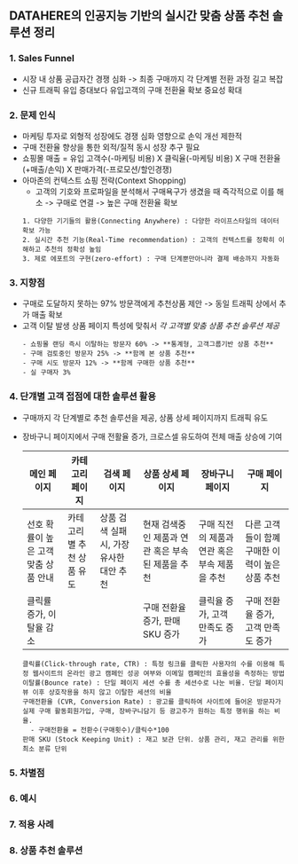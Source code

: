 ## DATAHERE의 인공지능 기반의 실시간 맞춤 상품 추천 솔루션 정리
### 1. Sales Funnel
- 시장 내 상품 공급자간 경쟁 심화 -> 최종 구매까지 각 단계별 전환 과정 길고 복잡
- 신규 트래픽 유입 증대보다 유입고객의 구매 전환율 확보 중요성 확대

### 2. 문제 인식
- 마케팅 투자로 외형적 성장에도 경쟁 심화 영향으로 손익 개선 제한적
- 구매 전환율 향상을 통한 외적/질적 동시 성장 추구 필요
- 쇼핑몰 매출 = 유입 고객수(-마케팅 비용) X 클릭율(-마케팅 비용) X 구매 전환율(+매출/손익) X 판매가격(-프로모션/할인경쟁)
- 아마존의 컨텍스트 쇼핑 전략(Context Shopping)
  - 고객의 기호와 프로파일을 분석해서 구매욕구가 생겼을 때 즉각적으로 이를 해소 -> 구매로 연결 -> 높은 구매 전환율 확보  
  ```
  1. 다양한 기기들의 활용(Connecting Anywhere) : 다양한 라이프스타일의 데이터 확보 가능
  2. 실시간 추천 기능(Real-Time recommendation) : 고객의 컨텍스트를 정확히 이해하고 추천의 정확성 높임
  3. 제로 에포트의 구현(zero-effort) : 구매 단계뿐만아니라 결제 배송까지 자동화
  ```

### 3. 지향점
- 구매로 도달하지 못하는 97% 방문객에게 추천상품 제안 -> 동일 트래픽 상에서 추가 매출 확보
- 고객 이탈 발생 상품 페이지 특성에 맞춰서 *각 고객별 맞춤 상품 추천 솔루션 제공*
  ```
  - 쇼핑몰 랜딩 즉시 이탈하는 방문자 60% -> **통계형, 고객그룹기반 상품 추천**   
  - 구매 검토중인 방문자 25% -> **함께 본 상품 추천**   
  - 구매 시도 방문자 12% -> **함께 구매한 상품 추천**   
  - 실 구매자 3%
  ```
### 4. 단걔별 고객 접점에 대한 솔루션 활용
- 구매까지 각 단계별로 추천 솔루션을 제공, 상품 상세 페이지까지 트래픽 유도
- 장바구니 페이지에서 구매 전활율 증가, 크로스셀 유도하여 전체 매출 상승에 기여

    |메인 페이지|카테고리 페이지|검색 페이지|상품 상세 페이지|장바구니 페이지|구매 페이지|
    |--------|-----------|--------|-------------|----------|---------|
    |선호 확률이 높은 고객 맞춤 상품 안내|카테고리 별 추천 상품 유도|상품 검색 실패 시, 가장 유사한 대안 추천|현재 검색중인 제품과 연관 혹은 부속된 제품을 추천|구매 직전의 제품과 연관 혹은 부속 제품을 추천|다른 고객들이 함꼐 구매한 이력이 높은 상품 추천|
    | 클릭률 증가, 이탈율 감소 |||구매 전환율 증가, 판매 SKU 증가|클릭율 증가, 고객 만족도 증가|구매 전환율 증가, 고객 만족도 증가|
    
  ```
  클릭률(Click-through rate, CTR) : 특정 링크를 클릭한 사용자의 수를 이용해 특정 웹사이트의 온라인 광고 캠페인 성공 여부와 이메일 캠페인의 효율성을 측정하는 방법
  이탈률(Bounce rate) : 단일 페이지 세션 수를 총 세션수로 나눈 비율. 단일 페이지뷰 이후 상호작용을 하지 않고 이탈한 세션의 비율
  구매전환율 (CVR, Conversion Rate) : 광고를 클릭하여 사이트에 들어온 방문자가 실제 구매 활동회원가입, 구매, 장바구니담기 등 광고주가 원하는 특정 행위을 하는 비율. 
    - 구매전환율 = 전환수(구매횟수)/클릭수*100
  판매 SKU (Stock Keeping Unit) : 재고 보관 단위. 상품 관리, 재고 관리를 위한 최소 분류 단위
  ```

### 5. 차별점


### 6. 예시


### 7. 적용 사례


### 8. 상품 추천 솔루션
